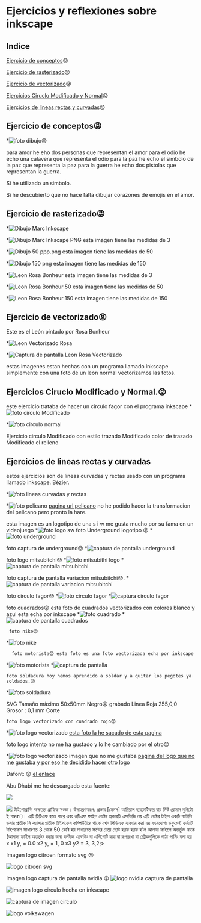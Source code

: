 # Ejercicios y reflexiones sobre inkscape

## Indice

[Ejercicio de conceptos](https://github.com/marc125678/Soldadura-dise-o/blob/main/IMG_20210324_105723.jpg)😡

 [Ejercicio de rasterizado](https://github.com/marc125678/Soldadura-dise-o/blob/main/dibujo%20Marc.svg)😡
 
 [Ejercicio de vectorizado](https://github.com/marc125678/Soldadura-dise-o/blob/main/path24.png)😡
 
 [Ejercicios Ciruclo Modificado y Normal](#ejercicios-ciruclo-modificado-y-normal)😡
 
 [Ejercicios de lineas rectas y curvadas](#ejercicios-de-lineas-rectas-y-curvadas)😡
 
 
 

## Ejercicio de conceptos😡

*![foto dibujo](https://github.com/marc125678/Soldadura-dise-o/blob/main/IMG_20210324_105723.jpghttps://github.com/marc125678/Soldadura-dise-o/blob/main/IMG_20210324_105723.jpg)😡

para amor he eho dos personas que representan el amor
para el odio he echo una calavera que representa el odio 
para la paz he echo el simbolo de la paz que representa la paz 
para la guerra he echo dos pistolas que representan la guerra.


Si he utilizado un simbolo.

Si he descubierto que no hace falta dibujar corazones de emojis en el amor. 

## Ejercicio de rasterizado😡

*![Dibujo Marc Inkscape](https://github.com/marc125678/Soldadura-dise-o/blob/main/dibujo%20Marc.svg)

*![Dibujo Marc Inkscape PNG](https://github.com/marc125678/Soldadura-dise-o/blob/main/path236.png)
esta imagen tiene las medidas de 3 


*![Dibujo 50 ppp.png](https://github.com/marc125678/Soldadura-dise-o/blob/main/dibujo50ppp.png) 
esta imagen tiene las medidas de 50 

*![Dibujo 150 png](https://github.com/marc125678/Soldadura-dise-o/blob/main/dibujo%20150%20png.png)
esta imagen tiene las medidas de 150 

*![Leon Rosa Bonheur](https://github.com/marc125678/Soldadura-dise-o/blob/main/Leon%20Rosa%20Bonheur.png)
esta imagen tiene las medidas de 3

*![Leon Rosa Bonheur 50](https://github.com/marc125678/Soldadura-dise-o/blob/main/Leon%20Rosa%20Bonheur50.png)
esta imagen tiene las medidas de 50

*![Leon Rosa Bonheur 150](https://github.com/marc125678/Soldadura-dise-o/blob/main/Leon%20Rosa%20Bonheur150.png)
esta imagen tiene las medidas de 150

## Ejercicio de vectorizado😡

Este es el León pintado por Rosa Bonheur

*![Leon Vectorizado Rosa](https://github.com/marc125678/Soldadura-dise-o/blob/main/path24.png)

*![Captura de pantalla Leon Rosa Vectorizado](https://github.com/marc125678/Soldadura-dise-o/blob/main/Captura%20de%20pantalla%20de%202021-03-25%2012-43-09.png)



estas imagenes estan hechas con un programa llamado inkscape simplemente con una foto de un leon normal vectorizamos las fotos.
 
 ## Ejercicios Ciruclo Modificado y Normal.😡
este ejercicio trataba de hacer un circulo fagor con el programa inkscape
*![foto circulo Modificado](https://github.com/marc125678/Soldadura-dise-o/blob/main/path10.png)

*![foto circulo normal](https://github.com/marc125678/Soldadura-dise-o/blob/main/bitmap.png)

  Ejercicio circulo Modificado con estilo trazado Modificado color de trazado Modificado el relleno
  
## Ejercicios de lineas rectas y curvadas

 estos ejercicios son de lineas curvadas y rectas usado con un programa llamado inkscape. Bézier.
 
*![foto lineas curvadas y rectas](https://github.com/marc125678/Soldadura-dise-o/blob/main/Captura%20de%20pantalla%20de%202021-03-25%2013-44-08.png)


*![foto pelicano](https://github.com/marc125678/Soldadura-dise-o/blob/main/1-pelicanos_0.jpg)
[pagina url pelicano](https://www.muyinteresante.es/naturaleza/fotos/curiosidades-sobre-los-pelicanos-141610991255)
no he podido hacer la transformacion del pelicano pero pronto la hare.

 
 esta imagen es un logotipo de una s i w me gusta mucho por su fama en un videojuego 
*![foto logo sw](https://github.com/marc125678/Soldadura-dise-o/blob/main/vector-graphic-initials-letter-sw-logo-design-template-emblem-hexagon-204622470.jpg%20Concun%20Marc.svg)
foto Underground logotipo
😡
*![foto underground](https://github.com/marc125678/Soldadura-dise-o/blob/main/LOGO%201%20UNDERGROUND.svg)

foto captura de underground😡
*![captura de pantalla underground](https://github.com/marc125678/Soldadura-dise-o/blob/main/Captura%20de%20pantalla%20de%202021-04-08%2010-56-09.png)


foto logo mitsubitchi😡
 *![foto mitsubithi logo](https://github.com/marc125678/Soldadura-dise-o/blob/main/logo%20mitsubitchi.svg)
 *![captura de pantalla mitsubitchi](https://github.com/marc125678/Soldadura-dise-o/blob/main/Captura%20de%20pantalla%20de%202021-04-08%2012-32-45.png)


foto captura de pantalla variacion mitsubitchi😡.
*![captura de pantalla variacion mitsubitchi](https://github.com/marc125678/Soldadura-dise-o/blob/main/Captura%20de%20pantalla%20de%202021-04-08%2012-42-40.png)

foto circulo fagor😡
*![foto circulo fagor](https://github.com/marc125678/Soldadura-dise-o/blob/main/circulo%20fagor.svg)
*![captura circulo fagor](https://github.com/marc125678/Soldadura-dise-o/blob/main/Captura%20de%20pantalla%20de%202021-04-08%2013-10-09.png)

foto cuadrados😡 esta foto de cuadrados vectorizados con colores blanco y azul esta echa por inkscape
*![foto cuadrado](https://github.com/marc125678/Soldadura-dise-o/blob/main/CUADRADOS.%20Marc%20svg.svg)
*![captura de pantalla cuadrados](https://github.com/marc125678/Soldadura-dise-o/blob/main/Captura%20de%20pantalla%20de%202021-04-09%2009-21-48.png)

     foto nike😡
*![foto nike](https://github.com/marc125678/Soldadura-dise-o/blob/main/Captura%20de%20pantalla%20de%202021-04-09%2012-53-49.png)

      foto motorista😡 esta foto es una foto vectorizada echa por inkscape
*![foto motorista](https://github.com/marc125678/Soldadura-dise-o/blob/main/Captura%20de%20pantalla%20de%202021-04-09%2014-02-14.png)
*![captura de pantalla](https://github.com/marc125678/Soldadura-dise-o/blob/main/Captura%20de%20pantalla%20de%202021-04-09%2013-30-30.png)

    foto soldadura hoy hemos aprendido a soldar y a quitar los pegotes ya soldados.😡
  *![foto soldadura](https://github.com/marc125678/Soldadura-dise-o/blob/main/IMG_20210412_131841.jpg)


SVG 
Tamaño màximo 50x50mm
Negro😡 grabado 
Linea Roja 255,0,0
Grosor : 0,1 mm
Corte

    foto logo vectorizado con cuadrado rojo😡
*![foto logo vectorizado](https://github.com/marc125678/Soldadura-dise-o/blob/main/logo%20vectorizado%20cuadrado%20rojo.svg)
  [esta foto la he sacado de esta pagina](https://thehungryjpeg.com/product/3692778-duck-hunter-esport-mascot-logo-design)

foto logo intento no me ha gustado y lo he cambiado por el otro😡

*![foto logo vectorizado imagen que no me gustaba](https://github.com/marc125678/Soldadura-dise-o/blob/main/Captura%20de%20pantalla%20de%202021-04-15%2010-13-05.png) 
 [pagina del logo que no me gustaba y por eso he decidido hacer otro logo](https://steamcommunity.com/sharedfiles/filedetails/?l=spanish&id=1710105514)
 
 Dafont:
 😡
 [el enlace](https://www.dafont.com/es/abu-dhabi.font)
 
 Abu Dhabi
 me he descargado esta fuente: 
 
 ![](https://raw.githubusercontent.com/marc125678/Soldadura-dise-o/main/Captura%20de%20pantalla%20de%202021-04-19%2010-20-55.png)
 
 ![](https://github.com/marc125678/Soldadura-dise-o/blob/main/Captura%20de%20pantalla%20de%202021-04-19%2010-53-36.png)
  টাইপোগ্রাফি অক্ষরের গ্রাফিক সংজ্ঞা। উদাহরণস্বরূপ: প্রভাব [মেমস] আরিয়াল হারমেটিকার বার মিউ রোমান নুনিটো ই গাer়।
এটি টিটিএফ হতে পারে এবং ওটিএফ ফাইল ভেক্টর প্রকারটি এসভিজি নয় এটি ভেক্টর টাইপ একটি স্মাইলি ডলার প্রতীক সি ক্যান্সার প্রতীক টাইপফেস কম্পিউটারে থাকে যখন পিডিএফ ব্যবহার করা হয় বহনযোগ্য ডকুমেন্ট ফর্ম্যাট টাইপফেস সাধারণত 3 থেকে 50 কেবি হয় সাধারণত ফন্টের চেয়ে ছোট হরফ হরফ হ'ল আলাদা ফাইলে অন্তর্ভুক্ত থাকে (আলাদা ফাইল অন্তর্ভুক্ত করার জন্য ফন্টকে এম্বেডিং বা এপিপোর্ট করা বা রূপরেখা বা স্ট্রোকগুলিকে পাঠ্য পাসিং বলা হয় x x1 y, = 0.0 x2 y, = 1, 0 x3 y2 = 3, 3,2;>

Imagen logo citroen formato svg 😡

![logo citroen svg](https://user-images.githubusercontent.com/78345869/115839432-eef3eb80-a41a-11eb-9c5e-05aaf71dc6f3.png)

 Imagen logo captura de pantalla nvidia 😡
![logo nvidia captura de pantalla](https://raw.githubusercontent.com/marc125678/Soldadura-dise-o/main/Captura%20de%20pantalla%20de%202021-04-23%2010-23-58.png)

![imagen logo circulo hecha en inkscape](https://raw.githubusercontent.com/chenbangwei/SOLDADURA-Y-DISENO/main/circulo.svg.png)

![captura de imagen circulo](https://user-images.githubusercontent.com/78345869/115863467-c3cac580-a435-11eb-90d2-9875be6b9cc6.png)

![logo volkswagen](https://user-images.githubusercontent.com/78345869/115863841-553a3780-a436-11eb-80e3-87e29c75691a.png)

